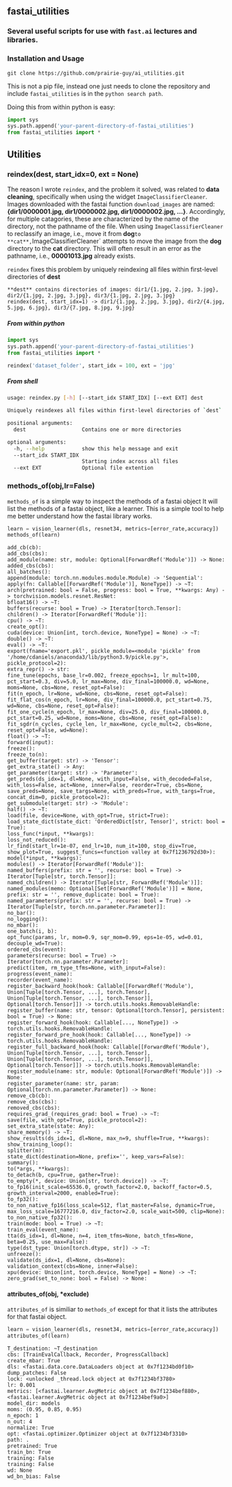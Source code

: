 ## fastai_utilities

### Several useful scripts for use with `fast.ai` lectures and libraries.

### Installation and Usage
`git clone https://github.com/prairie-guy/ai_utilities.git`

This is not a pip file, instead one just needs to clone the repository and include `fastai_utilities` is in the `python search path`.

Doing this from within python is easy:

```python
import sys
sys.path.append('your-parent-directory-of-fastai_utilities')
from fastai_utilities import *
```    

## Utilities

### reindex(dest, start_idx=0, ext = None)
The reason I wrote `reindex`, and the problem it solved, was related to **data cleaning**, specifically when using the widget `ImageClassifierCleaner`. Images downloaded with the fastai function `download_images` are named: **{dir1/0000001.jpg, dir1/0000002.jpg, dir1/0000002.jpg, ...}**. Accordingly, for multiple catagories, these are characterized by the name of the directory, not the pathname of the file. When using `ImageClassifierCleaner` to reclassify an image, i.e., move it from **dog**` to **cat**, `ImageClassifierCleaner` attempts to move the image from the **dog** directory to the **cat** directory. This will often result in an error as the pathname, i.e., **00001013.jpg** already exists. 

`reindex` fixes this problem by uniquely reindexing all files within first-level directories of **dest**

```
**dest** contains directories of images: dir1/{1.jpg, 2.jpg, 3.jpg}, dir2/{1.jpg, 2.jpg, 3.jpg}, dir3/{1.jpg, 2.jpg, 3.jpg}
reindex(dest, start_idx=1) -> dir1/{1.jpg, 2.jpg, 3.jpg}, dir2/{4.jpg, 5.jpg, 6.jpg}, dir3/{7.jpg, 8.jpg, 9.jpg}
```

##### From within python
```python
import sys
sys.path.append('your-parent-directory-of-fastai_utilities')
from fastai_utilities import *

reindex('dataset_folder', start_idx = 100, ext = 'jpg'
```

##### From shell
``` bash
usage: reindex.py [-h] [--start_idx START_IDX] [--ext EXT] dest

Uniquely reindexes all files within first-level directories of `dest`

positional arguments:
  dest                  Contains one or more directories

optional arguments:
  -h, --help            show this help message and exit
  --start_idx START_IDX
                        Starting index across all files
  --ext EXT             Optional file extention

```

### methods_of(obj,lr=False)
`methods_of` is a simple way to inspect the methods of a fastai object It will list the methods of a fastai object, like a learner. This is a simple tool to help me better understand how the fastai library works.

``` python
learn = vision_learner(dls, resnet34, metrics=[error_rate,accuracy])
methods_of(learn)
```

```
add_cb(cb):
add_cbs(cbs):
add_module(name: str, module: Optional[ForwardRef('Module')]) -> None:
added_cbs(cbs):
all_batches():
append(module: torch.nn.modules.module.Module) -> 'Sequential':
apply(fn: Callable[[ForwardRef('Module')], NoneType]) -> ~T:
arch(pretrained: bool = False, progress: bool = True, **kwargs: Any) -> torchvision.models.resnet.ResNet:
bfloat16() -> ~T:
buffers(recurse: bool = True) -> Iterator[torch.Tensor]:
children() -> Iterator[ForwardRef('Module')]:
cpu() -> ~T:
create_opt():
cuda(device: Union[int, torch.device, NoneType] = None) -> ~T:
double() -> ~T:
eval() -> ~T:
export(fname='export.pkl', pickle_module=<module 'pickle' from '/home/cdaniels/anaconda3/lib/python3.9/pickle.py'>, pickle_protocol=2):
extra_repr() -> str:
fine_tune(epochs, base_lr=0.002, freeze_epochs=1, lr_mult=100, pct_start=0.3, div=5.0, lr_max=None, div_final=100000.0, wd=None, moms=None, cbs=None, reset_opt=False):
fit(n_epoch, lr=None, wd=None, cbs=None, reset_opt=False):
fit_flat_cos(n_epoch, lr=None, div_final=100000.0, pct_start=0.75, wd=None, cbs=None, reset_opt=False):
fit_one_cycle(n_epoch, lr_max=None, div=25.0, div_final=100000.0, pct_start=0.25, wd=None, moms=None, cbs=None, reset_opt=False):
fit_sgdr(n_cycles, cycle_len, lr_max=None, cycle_mult=2, cbs=None, reset_opt=False, wd=None):
float() -> ~T:
forward(input):
freeze():
freeze_to(n):
get_buffer(target: str) -> 'Tensor':
get_extra_state() -> Any:
get_parameter(target: str) -> 'Parameter':
get_preds(ds_idx=1, dl=None, with_input=False, with_decoded=False, with_loss=False, act=None, inner=False, reorder=True, cbs=None, save_preds=None, save_targs=None, with_preds=True, with_targs=True, concat_dim=0, pickle_protocol=2):
get_submodule(target: str) -> 'Module':
half() -> ~T:
load(file, device=None, with_opt=True, strict=True):
load_state_dict(state_dict: 'OrderedDict[str, Tensor]', strict: bool = True):
loss_func(*input, **kwargs):
loss_not_reduced():
lr_find(start_lr=1e-07, end_lr=10, num_it=100, stop_div=True, show_plot=True, suggest_funcs=<function valley at 0x7f1236792d30>):
model(*input, **kwargs):
modules() -> Iterator[ForwardRef('Module')]:
named_buffers(prefix: str = '', recurse: bool = True) -> Iterator[Tuple[str, torch.Tensor]]:
named_children() -> Iterator[Tuple[str, ForwardRef('Module')]]:
named_modules(memo: Optional[Set[ForwardRef('Module')]] = None, prefix: str = '', remove_duplicate: bool = True):
named_parameters(prefix: str = '', recurse: bool = True) -> Iterator[Tuple[str, torch.nn.parameter.Parameter]]:
no_bar():
no_logging():
no_mbar():
one_batch(i, b):
opt_func(params, lr, mom=0.9, sqr_mom=0.99, eps=1e-05, wd=0.01, decouple_wd=True):
ordered_cbs(event):
parameters(recurse: bool = True) -> Iterator[torch.nn.parameter.Parameter]:
predict(item, rm_type_tfms=None, with_input=False):
progress(event_name):
recorder(event_name):
register_backward_hook(hook: Callable[[ForwardRef('Module'), Union[Tuple[torch.Tensor, ...], torch.Tensor], Union[Tuple[torch.Tensor, ...], torch.Tensor]], Optional[torch.Tensor]]) -> torch.utils.hooks.RemovableHandle:
register_buffer(name: str, tensor: Optional[torch.Tensor], persistent: bool = True) -> None:
register_forward_hook(hook: Callable[..., NoneType]) -> torch.utils.hooks.RemovableHandle:
register_forward_pre_hook(hook: Callable[..., NoneType]) -> torch.utils.hooks.RemovableHandle:
register_full_backward_hook(hook: Callable[[ForwardRef('Module'), Union[Tuple[torch.Tensor, ...], torch.Tensor], Union[Tuple[torch.Tensor, ...], torch.Tensor]], Optional[torch.Tensor]]) -> torch.utils.hooks.RemovableHandle:
register_module(name: str, module: Optional[ForwardRef('Module')]) -> None:
register_parameter(name: str, param: Optional[torch.nn.parameter.Parameter]) -> None:
remove_cb(cb):
remove_cbs(cbs):
removed_cbs(cbs):
requires_grad_(requires_grad: bool = True) -> ~T:
save(file, with_opt=True, pickle_protocol=2):
set_extra_state(state: Any):
share_memory() -> ~T:
show_results(ds_idx=1, dl=None, max_n=9, shuffle=True, **kwargs):
show_training_loop():
splitter(m):
state_dict(destination=None, prefix='', keep_vars=False):
summary():
to(*args, **kwargs):
to_detach(b, cpu=True, gather=True):
to_empty(*, device: Union[str, torch.device]) -> ~T:
to_fp16(init_scale=65536.0, growth_factor=2.0, backoff_factor=0.5, growth_interval=2000, enabled=True):
to_fp32():
to_non_native_fp16(loss_scale=512, flat_master=False, dynamic=True, max_loss_scale=16777216.0, div_factor=2.0, scale_wait=500, clip=None):
to_non_native_fp32():
train(mode: bool = True) -> ~T:
train_eval(event_name):
tta(ds_idx=1, dl=None, n=4, item_tfms=None, batch_tfms=None, beta=0.25, use_max=False):
type(dst_type: Union[torch.dtype, str]) -> ~T:
unfreeze():
validate(ds_idx=1, dl=None, cbs=None):
validation_context(cbs=None, inner=False):
xpu(device: Union[int, torch.device, NoneType] = None) -> ~T:
zero_grad(set_to_none: bool = False) -> None:
```

#### attributes_of(obj, *exclude)
`attributes_of` is similiar to `methods_of` except for that it lists the attributes for that fastai object.

``` python
learn = vision_learner(dls, resnet34, metrics=[error_rate,accuracy])
attributes_of(learn)
```

```
T_destination: ~T_destination
cbs: [TrainEvalCallback, Recorder, ProgressCallback]
create_mbar: True
dls: <fastai.data.core.DataLoaders object at 0x7f1234bd0f10>
dump_patches: False
lock: <unlocked _thread.lock object at 0x7f1234bf3780>
lr: 0.001
metrics: [<fastai.learner.AvgMetric object at 0x7f1234bef880>, <fastai.learner.AvgMetric object at 0x7f1234bef9a0>]
model_dir: models
moms: (0.95, 0.85, 0.95)
n_epoch: 1
n_out: 4
normalize: True
opt: <fastai.optimizer.Optimizer object at 0x7f1234bf3310>
path: .
pretrained: True
train_bn: True
training: False
training: False
wd: None
wd_bn_bias: False
```
                                                                                                                                                                                           
